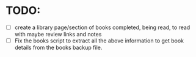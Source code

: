 # TODO:
- [ ] create a library page/section of books completed, being read, to read with maybe review links and notes
- [ ] Fix the books script to extract all the above information to get book details from the books backup file.
